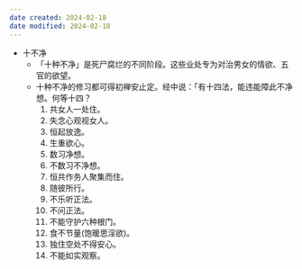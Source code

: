 ```yaml
---
date created: 2024-02-18
date modified: 2024-02-18
---
```

- 十不净
    - 「十种不净」是死尸腐烂的不同阶段。这些业处专为对治男女的情欲、五官的欲望。
    - 十种不净的修习都可得初禅安止定。经中说：「有十四法，能违能障此不净想。何等十四？
        1. 共女人一处住。
        2. 失念心观视女人。
        3. 恒起放逸。
        4. 生重欲心。
        5. 数习净想。
        6. 不数习不净想。
        7. 恒共作务人聚集而住。
        8. 随彼所行。
        9. 不乐听正法。
        10. 不问正法。
        11. 不能守护六种根门。
        12. 食不节量(饱暖思淫欲)。
        13. 独住空处不得安心。
        14. 不能如实观察。
